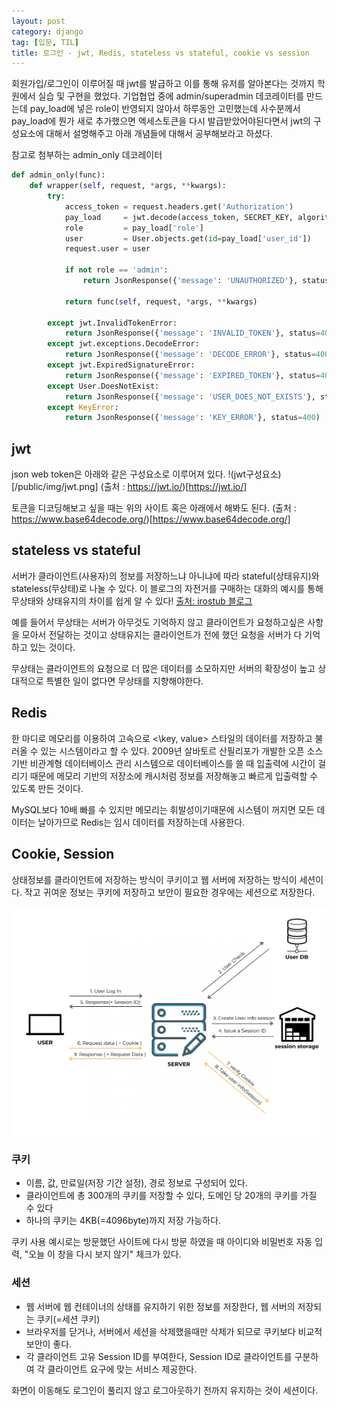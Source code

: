 ```yaml
---
layout: post
category: django
tag: [입문, TIL]
title: 로그인 - jwt, Redis, stateless vs stateful, cookie vs session 
---
```


회원가입/로그인이 이루어질 때 jwt를 발급하고 이를 통해 유저를 알아본다는 것까지 학원에서 실습 및 구현을 했었다. 기업협업 중에 admin/superadmin 데코레이터를 만드는데 pay_load에 넣은 role이 반영되지 않아서 하루동안 고민했는데 사수분께서 pay_load에 뭔가 새로 추가했으면 엑세스토큰을 다시 발급받았어야된다면서 jwt의 구성요소에 대해서 설명해주고 아래 개념들에 대해서 공부해보라고 하셨다.

참고로 첨부하는 admin_only 데코레이터
```python
def admin_only(func):
    def wrapper(self, request, *args, **kwargs):
        try:
            access_token = request.headers.get('Authorization')
            pay_load     = jwt.decode(access_token, SECRET_KEY, algorithms=[ALGORITHM])
            role         = pay_load['role']
            user         = User.objects.get(id=pay_load['user_id'])
            request.user = user
            
            if not role == 'admin':
                return JsonResponse({'message': 'UNAUTHORIZED'}, status=401)

            return func(self, request, *args, **kwargs)

        except jwt.InvalidTokenError:
            return JsonResponse({'message': 'INVALID_TOKEN'}, status=401)
        except jwt.exceptions.DecodeError:
            return JsonResponse({'message': 'DECODE_ERROR'}, status=400)
        except jwt.ExpiredSignatureError:
            return JsonResponse({'message': 'EXPIRED_TOKEN'}, status=401)
        except User.DoesNotExist:
            return JsonResponse({'message': 'USER_DOES_NOT_EXISTS'}, status=401)
        except KeyError:
            return JsonResponse({'message': 'KEY_ERROR'}, status=400)
```

## jwt

json web token은 아래와 같은 구성요소로 이루어져 있다. 
!(jwt구성요소)[/public/img/jwt.png]
(출처 : https://jwt.io/)[https://jwt.io/]

토큰을 디코딩해보고 싶을 때는 위의 사이트 혹은 아래에서 해봐도 된다.
(출처 : https://www.base64decode.org/)[https://www.base64decode.org/]

## stateless vs stateful

서버가 클라이언트(사용자)의 정보를 저장하느냐 아니냐에 따라 stateful(상태유지)와 stateless(무상태)로 나눌 수 있다. 이 블로그의 자전거를 구매하는 대화의 예시를 통해 무상태와 상태유지의 차이를 쉽게 알 수 있다! [출처: irostub 블로그](https://irostub.github.io/web/stateful-stateless/) 

예를 들어서 무상태는 서버가 아무것도 기억하지 않고 클라이언트가 요청하고싶은 사항을 모아서 전달하는 것이고 상태유지는 클라이언트가 전에 했던 요청을 서버가 다 기억하고 있는 것이다.

무상태는 클라이언트의 요청으로 더 많은 데이터를 소모하지만 서버의 확장성이 높고 상대적으로 특별한 일이 없다면 무상태를 지향해야한다. 

## Redis

한 마디로 메모리를 이용하여 고속으로 <\key, value> 스타일의 데이터를 저장하고 불러올 수 있는 시스템이라고 할 수 있다. 2009년 살바토르 산필리포가 개발한 오픈 소스 기반 비관계형 데이터베이스 관리 시스템으로 데이터베이스를 쓸 때 입출력에 시간이 걸리기 때문에 메모리 기반의 저장소에 캐시처럼 정보를 저장해놓고 빠르게 입출력할 수 있도록 만든 것이다.

MySQL보다 10배 빠를 수 있지만 메모리는 휘발성이기때문에 시스템이 꺼지면 모든 데이터는 날아가므로 Redis는 임시 데이터를 저장하는데 사용한다. 

## Cookie, Session

상태정보를 클라이언트에 저장하는 방식이 쿠키이고 웹 서버에 저장하는 방식이 세션이다.
작고 귀여운 정보는 쿠키에 저장하고 보안이 필요한 경우에는 세션으로 저장한다. 

![쿠키와 세션](/public/img/session.png)

### 쿠키

- 이름, 값, 만료일(저장 기간 설정), 경로 정보로 구성되어 있다.
- 클라이언트에 총 300개의 쿠키를 저장할 수 있다, 도메인 당 20개의 쿠키를 가질 수 있다
- 하나의 쿠키는 4KB(=4096byte)까지 저장 가능하다.

쿠키 사용 예시로는 방문했던 사이트에 다시 방문 하였을 때 아이디와 비밀번호 자동 입력, "오늘 이 창을 다시 보지 않기" 체크가 있다. 

### 세션

- 웹 서버에 웹 컨테이너의 상태를 유지하기 위한 정보를 저장한다, 웹 서버의 저장되는 쿠키(=세션 쿠키)
- 브라우저를 닫거나, 서버에서 세션을 삭제했을때만 삭제가 되므로 쿠키보다 비교적 보안이 좋다.
- 각 클라이언트 고유 Session ID를 부여한다, Session ID로 클라이언트를 구분하여 각 클라이언트 요구에 맞는 서비스 제공한다.

화면이 이동해도 로그인이 풀리지 않고 로그아웃하기 전까지 유지하는 것이 세션이다.

